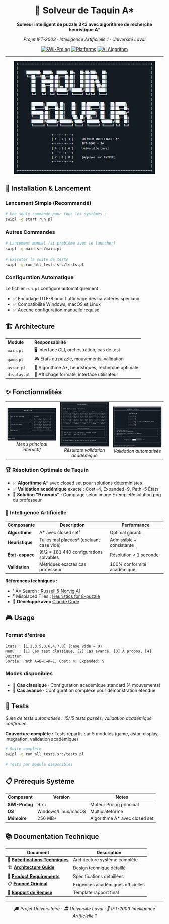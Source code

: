 <div align="center">

# 🧩 Solveur de Taquin A*

**Solveur intelligent de puzzle 3×3 avec algorithme de recherche heuristique A***

*Projet IFT-2003 · Intelligence Artificielle 1 · Université Laval*

[![SWI-Prolog](https://img.shields.io/badge/SWI--Prolog-9.x+-blue?style=flat-square)](https://www.swi-prolog.org/)
[![Platforms](https://img.shields.io/badge/Platform-Windows%20%7C%20Linux%20%7C%20macOS-lightgrey?style=flat-square)]()
[![AI Algorithm](https://img.shields.io/badge/AI-A*%20Search%20%7C%20Misplaced%20Tiles-green?style=flat-square)]()


</div>

---

<div align="center">
<img src="archive/ecran_accueil_fr.png" alt="Écran d'accueil Solveur Taquin" width="450">
</div>

## 🚀 Installation & Lancement

### Lancement Simple (Recommandé)
```bash
# Une seule commande pour tous les systèmes :
swipl -g start run.pl
```

### Autres Commandes
```bash
# Lancement manuel (si problème avec le launcher)
swipl -g main src/main.pl

# Exécuter la suite de tests
swipl -g run_all_tests src/tests.pl
```

### Configuration Automatique
Le fichier `run.pl` configure automatiquement :
- ✅ Encodage UTF-8 pour l'affichage des caractères spéciaux
- ✅ Compatibilité Windows, macOS et Linux
- ✅ Aucune configuration manuelle requise

## 🏗️ Architecture

<table>
<tr><td><strong>Module</strong></td><td><strong>Responsabilité</strong></td></tr>
<tr><td><code>main.pl</code></td><td>🖥️ Interface CLI, orchestration, cas de test</td></tr>
<tr><td><code>game.pl</code></td><td>🎮 États du puzzle, mouvements, validation</td></tr>
<tr><td><code>astar.pl</code></td><td>🧠 Algorithme A*, heuristiques, recherche optimale</td></tr>
<tr><td><code>display.pl</code></td><td>🎨 Affichage formaté, interface utilisateur</td></tr>
</table>


## ✨ Fonctionnalités

<table>
<tr>
<td width="33%" align="center">
  <img src="archive/menu_principal.png" alt="Menu principal" width="280">
  <br><em>Menu principal interactif</em>
</td>
<td width="33%" align="center">
  <img src="archive/resultats.png" alt="Résultats de résolution" width="280">
  <br><em>Résultats validation académique</em>
</td>
<td width="33%" align="center">
  <img src="archive/animation_resultats.png" alt="Validation tests" width="240">
  <br><em>Validation automatisée</em>
</td>
</tr>
</table>

### 🏆 Résolution Optimale de Taquin
- ✅ **Algorithme A*** avec closed set pour solutions déterministes
- ✅ **Validation académique** exacte : Cost=4, Expanded=9, Path=5 États
- 🎯 **Solution "9 nœuds"** : Comptage selon image ExempleResolution.png du professeur

### 🤖 Intelligence Artificielle

| Composante | Description | Performance |
|------------|-------------|-------------|
| **Algorithme** | A* avec closed set¹ | Optimal garanti |
| **Heuristique** | Tuiles mal placées² (excluant case vide) | Admissible + consistante |
| **État-espace** | 9!/2 = 181 440 configurations solvables | Résolution < 1 seconde |
| **Validation** | Métriques exactes cas professeur | 100% conformité académique |

**Références techniques :**
- ¹ A* Search : [Russell & Norvig AI](https://aima.cs.berkeley.edu/)
- ² Misplaced Tiles : [Heuristics for 8-puzzle](https://algorithmsinsight.wordpress.com/)
- 🤖 **Développé avec** [Claude Code](https://claude.ai/code)

## 🎮 Usage

### Format d'entrée
```
États : [1,2,3,5,0,6,4,7,8] (case vide = 0)
Menu  : [1] Cas test classique, [2] Cas avancé, [3] A propos, [4] Quitter
Sortie: Path A→B→C→D→E, Cost: 4, Expanded: 9
```

### Modes disponibles
- 🎯 **Cas classique** · Configuration académique standard (4 mouvements)
- 🚀 **Cas avancé** · Configuration complexe pour démonstration étendue

## 🧪 Tests

*Suite de tests automatisés : 15/15 tests passés, validation académique confirmée*

**Couverture complète :** Tests répartis sur 5 modules (game, astar, display, intégration, validation académique)

```bash
# Suite complète
swipl -g run_all_tests src/tests.pl

# Tests par module disponibles
```

## 📋 Prérequis Système

| Composant | Version | Notes |
|-----------|---------|-------|
| **SWI-Prolog** | 9.x+ | Moteur Prolog principal |
| **OS** | Windows/Linux/macOS | Multiplateforme |
| **Mémoire** | 256 MB+ | Algorithme A* avec closed set |

## 📚 Documentation Technique

| Document | Description |
|----------|-------------|
| 📐 [**Spécifications Techniques**](docs/specifications_techniques.md) | Architecture système complète |
| 🏗️ [**Architecture Guide**](docs/architecture.md) | Design technique détaillé |
| 📄 [**Product Requirements**](docs/prd.md) | Spécifications détaillées |
| 📋 [**Énoncé Original**](archive/TP1_Enonce_Reformule.md) | Exigences académiques officielles |
| 📝 [**Rapport de Remise**](docs/rapport_tp1_template.md) | Template rapport final |

---

<div align="center">

*🎓 Projet Universitaire · 🏛️ Université Laval · 🤖 IFT-2003 Intelligence Artificielle 1*

</div>